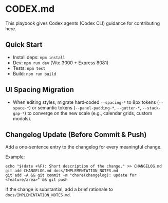 # CODEX.md

This playbook gives Codex agents (Codex CLI) guidance for contributing here.

## Quick Start
- Install deps: `npm install`
- Dev: `npm run dev` (Vite 3000 + Express 8081)
- Tests: `npm test`
- Build: `npm run build`

## UI Spacing Migration
- When editing styles, migrate hard‑coded `--spacing-*` to 8px tokens (`--space-*`) or semantic tokens (`--panel-padding-*`, `--gutter-*`, `--stack-gap-*`) to converge on the new scale (e.g., calendar grids, custom modals).

## Changelog Update (Before Commit & Push)
Add a one-sentence entry to the changelog for every meaningful change.

Example:
```
echo "$(date +%F): Short description of the change." >> CHANGELOG.md
git add CHANGELOG.md docs/IMPLEMENTATION_NOTES.md
git add -A && git commit -m "chore(changelog): update for <feature/area>" && git push
```

If the change is substantial, add a brief rationale to `docs/IMPLEMENTATION_NOTES.md`.
